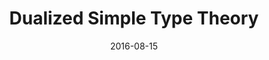 ---
type: pub
authors:
  - Harley Eades III
  - Aaron Stump
  - Ryan McCleeary
title: "Dualized Simple Type Theory"
journal: "Logical Methods in Computer Science"
note: "Volume 12, Issue 3"
date: 2016-08-15
resource:
  type: doi
  value: 10.2168/LMCS-12(3:2)2016
---